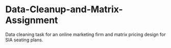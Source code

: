 # Data-Cleanup-and-Matrix-Assignment
Data cleaning task for an online marketing firm and matrix pricing design for SIA seating plans.

